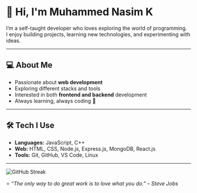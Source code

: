 # 👋 Hi, I'm Muhammed Nasim K  

I’m a self-taught developer who loves exploring the world of programming.  
I enjoy building projects, learning new technologies, and experimenting with ideas.  

---

## 💻 About Me
- Passionate about **web development**  
- Exploring different stacks and tools  
- Interested in both **frontend and backend** development  
- Always learning, always coding 🚀  

---

## 🛠️ Tech I Use
- **Languages:** JavaScript, C++  
- **Web:** HTML, CSS, Node.js, Express.js, MongoDB, React.js  
- **Tools:** Git, GitHub, VS Code, Linux  

---

![GitHub Streak](https://github-readme-streak-stats.herokuapp.com/?user=YOUR_USERNAME&theme=radical)

⭐️ *“The only way to do great work is to love what you do.” – Steve Jobs*  

